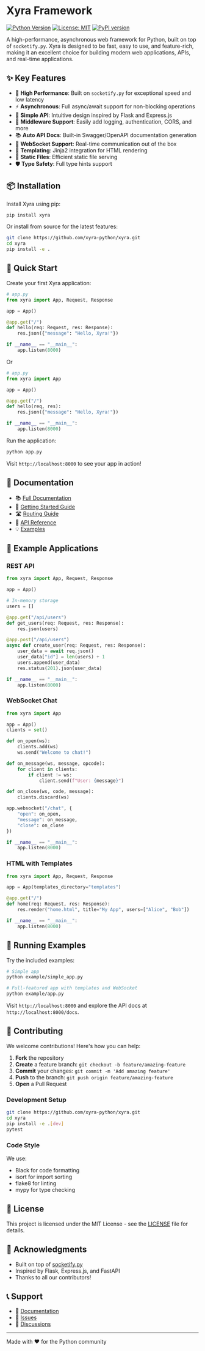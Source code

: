 # Xyra Framework

[![Python Version](https://img.shields.io/badge/python-3.11+-blue.svg)](https://www.python.org/downloads/)
[![License: MIT](https://img.shields.io/badge/License-MIT-yellow.svg)](https://opensource.org/licenses/MIT)
[![PyPI version](https://badge.fury.io/py/xyra.svg)](https://pypi.org/project/xyra/)

A high-performance, asynchronous web framework for Python, built on top of `socketify.py`. Xyra is designed to be fast, easy to use, and feature-rich, making it an excellent choice for building modern web applications, APIs, and real-time applications.

## ✨ Key Features

- 🚀 **High Performance**: Built on `socketify.py` for exceptional speed and low latency
- ⚡ **Asynchronous**: Full async/await support for non-blocking operations
- 🎯 **Simple API**: Intuitive design inspired by Flask and Express.js
- 🔧 **Middleware Support**: Easily add logging, authentication, CORS, and more
- 📚 **Auto API Docs**: Built-in Swagger/OpenAPI documentation generation
- 🔌 **WebSocket Support**: Real-time communication out of the box
- 📄 **Templating**: Jinja2 integration for HTML rendering
- 📁 **Static Files**: Efficient static file serving
- 🛡️ **Type Safety**: Full type hints support

## 📦 Installation

Install Xyra using pip:

```bash
pip install xyra
```

Or install from source for the latest features:

```bash
git clone https://github.com/xyra-python/xyra.git
cd xyra
pip install -e .
```

## 🚀 Quick Start

Create your first Xyra application:

```python
# app.py
from xyra import App, Request, Response

app = App()

@app.get("/")
def hello(req: Request, res: Response):
    res.json({"message": "Hello, Xyra!"})

if __name__ == "__main__":
    app.listen(8000)
```
Or 

```python
# app.py
from xyra import App

app = App()

@app.get("/")
def hello(req, res):
    res.json({"message": "Hello, Xyra!"})

if __name__ == "__main__":
    app.listen(8000)
```

Run the application:

```bash
python app.py
```

Visit `http://localhost:8000` to see your app in action!

## 📖 Documentation

- 📚 [Full Documentation](https://xyra-python.github.io)
- 🚀 [Getting Started Guide](https://xyra-python.github.io/getting-started.html)
- 🛣️ [Routing Guide](https://xyra-python.github.io/routing.html)
- 📝 [API Reference](https://xyra-python.github.io/api-reference.html)
- 💡 [Examples](https://github.com/xyra-python/xyra-example)

## 🎯 Example Applications

### REST API

```python
from xyra import App, Request, Response

app = App()

# In-memory storage
users = []

@app.get("/api/users")
def get_users(req: Request, res: Response):
    res.json(users)

@app.post("/api/users")
async def create_user(req: Request, res: Response):
    user_data = await req.json()
    user_data["id"] = len(users) + 1
    users.append(user_data)
    res.status(201).json(user_data)

if __name__ == "__main__":
    app.listen(8000)
```

### WebSocket Chat

```python
from xyra import App

app = App()
clients = set()

def on_open(ws):
    clients.add(ws)
    ws.send("Welcome to chat!")

def on_message(ws, message, opcode):
    for client in clients:
        if client != ws:
            client.send(f"User: {message}")

def on_close(ws, code, message):
    clients.discard(ws)

app.websocket("/chat", {
    "open": on_open,
    "message": on_message,
    "close": on_close
})

if __name__ == "__main__":
    app.listen(8000)
```

### HTML with Templates

```python
from xyra import App, Request, Response

app = App(templates_directory="templates")

@app.get("/")
def home(req: Request, res: Response):
    res.render("home.html", title="My App", users=["Alice", "Bob"])

if __name__ == "__main__":
    app.listen(8000)
```

## 🏃 Running Examples

Try the included examples:

```bash
# Simple app
python example/simple_app.py

# Full-featured app with templates and WebSocket
python example/app.py
```

Visit `http://localhost:8000` and explore the API docs at `http://localhost:8000/docs`.

## 🤝 Contributing

We welcome contributions! Here's how you can help:

1. **Fork** the repository
2. **Create** a feature branch: `git checkout -b feature/amazing-feature`
3. **Commit** your changes: `git commit -m 'Add amazing feature'`
4. **Push** to the branch: `git push origin feature/amazing-feature`
5. **Open** a Pull Request

### Development Setup

```bash
git clone https://github.com/xyra-python/xyra.git
cd xyra
pip install -e .[dev]
pytest
```

### Code Style

We use:
- Black for code formatting
- isort for import sorting
- flake8 for linting
- mypy for type checking

## 📄 License

This project is licensed under the MIT License - see the [LICENSE](LICENSE) file for details.

## 🙏 Acknowledgments

- Built on top of [socketify.py](https://github.com/cirospaciari/socketify.py)
- Inspired by Flask, Express.js, and FastAPI
- Thanks to all our contributors!

## 📞 Support

- 📖 [Documentation](https://xyra-python.github.io/xyra)
- 🐛 [Issues](https://github.com/xyra-python/xyra/issues)
- 💬 [Discussions](https://github.com/xyra-python/xyra/discussions)

---

Made with ❤️ for the Python community
